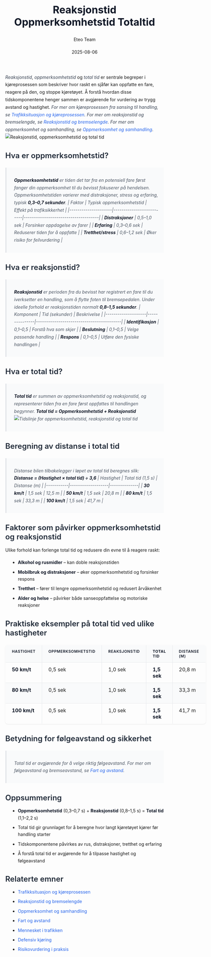 ﻿---
title: "Reaksjonstid Oppmerksomhetstid Totaltid"
date: 2025-08-06
draft: false
author: "Eteo Team"
description: "Guide to Reaksjonstid Oppmerksomhetstid Totaltid for Norwegian driving theory exam."
categories: ["Driving Theory"]
tags: ["driving", "theory", "safety"]
featured_image: "/blog/reaksjonstid-oppmerksomhetstid-totaltid/reaksjonstid-oppmerksomhetstid-totaltid-image.svg"
---
<style>
/* Base text styling */
.article-content {
  font-family: 'Inter', -apple-system, BlinkMacSystemFont, 'Segoe UI', Roboto, Oxygen, Ubuntu, Cantarell, 'Open Sans', 'Helvetica Neue', sans-serif;
  line-height: 1.6;
  color: #1f2937;
  font-size: 16px;
}
/* Headers */
h1 {
  font-size: 2rem;
  font-weight: 700;
  margin: 2rem 0 1.5rem;
  color: #111827;
}
h2 {
  font-size: 1.5rem;
  font-weight: 600;
  margin: 2rem 0 1rem;
  color: #1f2937;
}
h3 {
  font-size: 1.25rem;
  font-weight: 600;
  margin: 1.5rem 0 0.75rem;
  color: #374151;
}
/* Paragraphs */
p {
  margin: 1rem 0;
  line-height: 1.7;
}
/* Lists */
ul, ol {
  margin: 1rem 0 1rem 1.5rem;
  padding-left: 1rem;
}
li {
  margin-bottom: 0.5rem;
  line-height: 1.6;
}
/* Bold and emphasis text */
strong, b {
  font-weight: 700 !important;
  color: #111827;
}
em, i {
  font-style: italic;
  color: #374151;
}
strong em, b i, em strong, i b {
  font-weight: 700 !important;
  font-style: italic;
  color: #111827;
}
/* Links */
a {
  color: #2563eb;
  text-decoration: none;
  transition: color 0.2s ease;
}
a:hover {
  color: #1d4ed8;
  text-decoration: underline;
}
/* Code blocks */
pre, code {
  font-family: 'SFMono-Regular', Consolas, 'Liberation Mono', Menlo, monospace;
  background-color: #f3f4f6;
  border-radius: 0.375rem;
  font-size: 0.875em;
}
pre {
  padding: 1rem;
  overflow-x: auto;
  margin: 1rem 0;
}
code {
  padding: 0.2em 0.4em;
}
/* Blockquotes */
blockquote {
  border-left: 4px solid #e5e7eb;
  margin: 1.5rem 0;
  padding: 0.75rem 1rem 0.75rem 1.5rem;
  background-color: #f9fafb;
  color: #4b5563;
  font-style: italic;
}
/* Tables */
table {
  margin: 1.5rem auto !important;
  border-collapse: collapse !important;
  width: 100% !important;
  max-width: 100%;
  box-shadow: 0 1px 3px rgba(0,0,0,0.1) !important;
  border-radius: 0.5rem !important;
  overflow: hidden !important;
  border: 1px solid #e5e7eb !important;
  display: table !important;
}
th, td {
  padding: 0.75rem 1.25rem !important;
  text-align: left !important;
  border: 1px solid #e5e7eb !important;
  vertical-align: top;
}
th {
  background-color: #f9fafb !important;
  font-weight: 600 !important;
  color: #111827 !important;
  text-transform: uppercase !important;
  font-size: 0.75rem !important;
  letter-spacing: 0.05em !important;
}
tr:nth-child(even) {
  background-color: #f9fafb !important;
}
tr:hover {
  background-color: #f3f4f6 !important;
}
/* Responsive adjustments */
@media (max-width: 768px) {
  .article-content {
    font-size: 15px;
  }
  h1 { font-size: 1.75rem; }
  h2 { font-size: 1.375rem; }
  h3 { font-size: 1.125rem; }
  table {
    display: block !important;
    overflow-x: auto !important;
    -webkit-overflow-scrolling: touch;
  }
}
</style>
*Reaksjonstid*, *oppmerksomhetstid* og *total tid* er sentrale begreper i kjøreprosessen som beskriver hvor raskt en sjåfør kan oppfatte en fare, reagere på den, og stoppe kjøretøyet. Å forstå hvordan disse tidskomponentene henger sammen er avgjørende for vurdering av trygg avstand og hastighet.
*For mer om kjøreprosessen fra sansing til handling, se [Trafikksituasjon og kjøreprosessen](/blogs/teori/trafikksituasjon-og-kjoreprosessen "Trafikksituasjon og kjøreprosessen - Sansing til handling, reaksjonstid m.m").*
*For mer om reaksjonstid og bremselengde, se [Reaksjonstid og bremselengde](/blogs/teori/reaksjonstid-og-bremselengde "Reaksjonstid og bremselengde - Guide til reaksjonstid og bremseavstand").*
*For mer om oppmerksomhet og samhandling, se [Oppmerksomhet og samhandling](/blogs/teori/oppmerksomhet-og-samhandling "Oppmerksomhet og samhandling - Fokus og samarbeid i trafikken").*
![Reaksjonstid, oppmerksomhetstid og total tid](/blog/reaksjonstid-oppmerksomhetstid-totaltid/reaksjonstid-oppmerksomhetstid-totaltid-image.svg)
## Hva er oppmerksomhetstid?
> **Oppmerksomhetstid** er tiden det tar fra en potensiell fare først fanger din oppmerksomhet til du bevisst fokuserer på hendelsen. Oppmerksomhetstiden varierer med distraksjoner, stress og erfaring, typisk **0,3–0,7 sekunder**.
| Faktor              | Typisk oppmerksomhetstid | Effekt på trafiksikkerhet           |
|---------------------|--------------------------|-------------------------------------|
| **Distraksjoner**   | 0,5–1,0 sek              | Forsinker oppdagelse av farer       |
| **Erfaring**        | 0,3–0,6 sek              | Reduserer tiden for å oppfatte      |
| **Tretthet/stress** | 0,6–1,2 sek              | Øker risiko for feilvurdering       |
## Hva er reaksjonstid?
> **Reaksjonstid** er perioden fra du bevisst har registrert en fare til du iverksetter en handling, som å flytte foten til bremsepedalen. Under ideelle forhold er reaksjonstiden normalt **0,8–1,5 sekunder**.
| Komponent          | Tid (sekunder) | Beskrivelse                              |
|--------------------|---------------|------------------------------------------|
| **Identifikasjon** | 0,1–0,5       | Forstå hva som skjer                     |
| **Beslutning**     | 0,1–0,5       | Velge passende handling                  |
| **Respons**        | 0,1–0,5       | Utføre den fysiske handlingen            |
## Hva er total tid?
> **Total tid** er summen av oppmerksomhetstid og reaksjonstid, og representerer tiden fra en fare først oppfattes til handlingen begynner.
**Total tid = Oppmerksomhetstid + Reaksjonstid**
![Tidslinje for oppmerksomhetstid, reaksjonstid og total tid](/blog/reaksjonstid-oppmerksomhetstid-totaltid/reaksjonstid-oppmerksomhetstid-totaltid-timeline.svg)
## Beregning av distanse i total tid
> Distanse bilen tilbakelegger i løpet av total tid beregnes slik:
**Distanse = (Hastighet × total tid) ÷ 3,6**
| Hastighet | Total tid (1,5 s) | Distanse (m) |
|-----------|-------------------|--------------|
| **30 km/t**  | 1,5 sek           | 12,5 m       |
| **50 km/t**  | 1,5 sek           | 20,8 m       |
| **80 km/t**  | 1,5 sek           | 33,3 m       |
| **100 km/t** | 1,5 sek           | 41,7 m       |
## Faktorer som påvirker oppmerksomhetstid og reaksjonstid
Ulike forhold kan forlenge total tid og redusere din evne til å reagere raskt:
* **Alkohol og rusmidler** – kan doble reaksjonstiden
* **Mobilbruk og distraksjoner** – øker oppmerksomhetstid og forsinker respons
* **Tretthet** – fører til lengre oppmerksomhetstid og redusert årvåkenhet
* **Alder og helse** – påvirker både sanseoppfattelse og motoriske reaksjoner
## Praktiske eksempler på total tid ved ulike hastigheter
| Hastighet | Oppmerksomhetstid | Reaksjonstid | **Total tid** | Distanse (m) |
|-----------|-------------------|--------------|---------------|--------------|
| **50 km/t**  | 0,5 sek            | 1,0 sek       | **1,5 sek**     | 20,8 m       |
| **80 km/t**  | 0,5 sek            | 1,0 sek       | **1,5 sek**     | 33,3 m       |
| **100 km/t** | 0,5 sek            | 1,0 sek       | **1,5 sek**     | 41,7 m       |
## Betydning for følgeavstand og sikkerhet
> Total tid er avgjørende for å velge riktig følgeavstand. For mer om følgeavstand og bremseavstand, se [Fart og avstand](/blogs/teori/fart-og-avstand "Fart og avstand - Guide til hastighet og bremseavstand").
## Oppsummering
* **Oppmerksomhetstid** (0,3–0,7 s) + **Reaksjonstid** (0,8–1,5 s) = **Total tid** (1,1–2,2 s)
* Total tid gir grunnlaget for å beregne hvor langt kjøretøyet kjører før handling starter
* Tidskomponentene påvirkes av rus, distraksjoner, tretthet og erfaring
* Å forstå total tid er avgjørende for å tilpasse hastighet og følgeavstand
## Relaterte emner
* [Trafikksituasjon og kjøreprosessen](/blogs/teori/trafikksituasjon-og-kjoreprosessen "Trafikksituasjon og kjøreprosessen - Sansing til handling, reaksjonstid m.m")
* [Reaksjonstid og bremselengde](/blogs/teori/reaksjonstid-og-bremselengde "Reaksjonstid og bremselengde - Guide til reaksjonstid og bremseavstand")
* [Oppmerksomhet og samhandling](/blogs/teori/oppmerksomhet-og-samhandling "Oppmerksomhet og samhandling - Fokus og samarbeid i trafikken")
* [Fart og avstand](/blogs/teori/fart-og-avstand "Fart og avstand - Komplett guide til hastighet og bremseavstand")
* [Mennesket i trafikken](/blogs/teori/mennesket-i-trafikken "Mennesket i trafikken - Faktorer som påvirker kjøring")
* [Defensiv kjøring](/blogs/teori/defensiv-kjoring "Defensiv kjøring - Prinsipper og teknikker for trygg kjøring")
* [Risikovurdering i praksis](/blogs/teori/risikovurdering-i-praksis "Risikovurdering i praksis - Praktisk risikovurdering i trafikken")